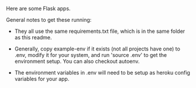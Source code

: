 Here are some Flask apps.

General notes to get these running:
+ They all use the same requirements.txt file, which is in the same folder
as this readme.

+ Generally, copy example-env if it exists (not all projects have one) to .env, modify it
for your system, and run 'source .env' to get the environment setup.  You can
also checkout autoenv.

+ The environment variables in .env will need to be setup as heroku config
variables for your app.
